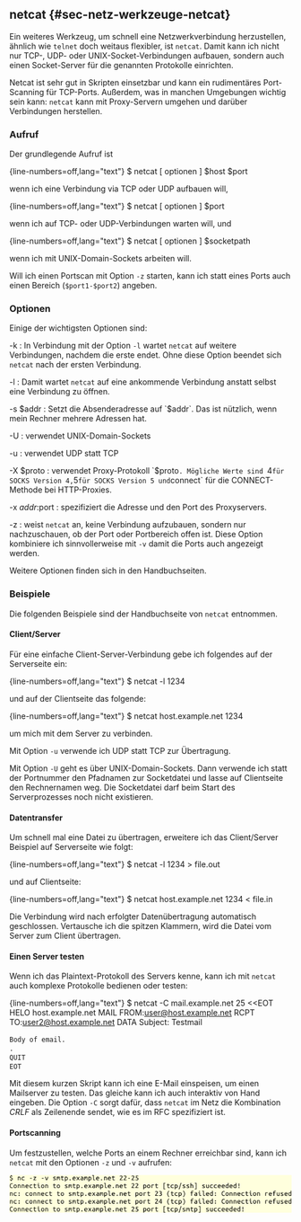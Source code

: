 
## netcat {#sec-netz-werkzeuge-netcat}

Ein weiteres Werkzeug, um schnell eine Netzwerkverbindung herzustellen,
ähnlich wie `telnet` doch weitaus flexibler, ist `netcat`.
Damit kann ich nicht nur TCP-, UDP- oder UNIX-Socket-Verbindungen aufbauen,
sondern auch einen Socket-Server für die genannten Protokolle einrichten.

Netcat ist sehr gut in Skripten einsetzbar und kann ein rudimentäres
Port-Scanning für TCP-Ports.
Außerdem, was in manchen Umgebungen wichtig sein kann: `netcat` kann mit
Proxy-Servern umgehen und darüber Verbindungen herstellen.

### Aufruf

Der grundlegende Aufruf ist

{line-numbers=off,lang="text"}
    $ netcat [ optionen ] $host $port

wenn ich eine Verbindung via TCP oder UDP aufbauen will,

{line-numbers=off,lang="text"}
    $ netcat [ optionen ] $port

wenn ich auf TCP- oder UDP-Verbindungen warten will, und

{line-numbers=off,lang="text"}
    $ netcat [ optionen ] $socketpath

wenn ich mit UNIX-Domain-Sockets arbeiten will.

Will ich einen Portscan mit Option `-z` starten, kann ich statt
eines Ports auch einen Bereich (`$port1-$port2`) angeben.

### Optionen

Einige der wichtigsten Optionen sind:

-k
: In Verbindung mit der Option `-l` wartet `netcat` auf weitere
  Verbindungen, nachdem die erste endet.
  Ohne diese Option beendet sich `netcat` nach der ersten Verbindung.

-l
: Damit wartet `netcat` auf eine ankommende Verbindung anstatt selbst eine
  Verbindung zu öffnen.

-s $addr
: Setzt die Absenderadresse auf `$addr`.
  Das ist nützlich, wenn mein Rechner mehrere Adressen hat.

-U
: verwendet UNIX-Domain-Sockets

-u
: verwendet UDP statt TCP

-X $proto
: verwendet Proxy-Protokoll `$proto`. Mögliche Werte sind
  `4` für SOCKS Version 4, `5` für SOCKS Version 5 und
  `connect` für die CONNECT-Methode bei HTTP-Proxies.

-x $addr:$port
: spezifiziert die Adresse und den Port des Proxyservers.

-z
: weist `netcat` an, keine Verbindung aufzubauen, sondern nur
  nachzuschauen, ob der Port oder Portbereich offen ist.
  Diese Option kombiniere ich sinnvollerweise mit `-v` damit die Ports auch
  angezeigt werden.

Weitere Optionen finden sich in den Handbuchseiten.

### Beispiele

Die folgenden Beispiele sind der Handbuchseite von `netcat` entnommen.

#### Client/Server

Für eine einfache Client-Server-Verbindung gebe ich folgendes auf der
Serverseite ein:

{line-numbers=off,lang="text"}
    $ netcat -l 1234

und auf der Clientseite das folgende:

{line-numbers=off,lang="text"}
    $ netcat host.example.net 1234

um mich mit dem Server zu verbinden.

Mit Option `-u` verwende ich UDP statt TCP zur Übertragung.

Mit Option `-U` geht es über UNIX-Domain-Sockets.
Dann verwende ich statt der Portnummer den Pfadnamen zur Socketdatei und
lasse auf Clientseite den Rechnernamen weg.
Die Socketdatei darf beim Start des Serverprozesses noch nicht existieren.

#### Datentransfer

Um schnell mal eine Datei zu übertragen, erweitere ich das Client/Server
Beispiel auf Serverseite wie folgt:

{line-numbers=off,lang="text"}
    $ netcat -l 1234 > file.out

und auf Clientseite:

{line-numbers=off,lang="text"}
    $ netcat host.example.net 1234 < file.in

Die Verbindung wird nach erfolgter Datenübertragung automatisch geschlossen.
Vertausche ich die spitzen Klammern, wird die Datei vom Server zum Client
übertragen.

#### Einen Server testen

Wenn ich das Plaintext-Protokoll des Servers kenne, kann ich mit `netcat` auch
komplexe Protokolle bedienen oder testen:

{line-numbers=off,lang="text"}
    $ netcat -C mail.example.net 25 <<EOT
    HELO host.example.net
    MAIL FROM:<user@host.example.net>
    RCPT TO:<user2@host.example.net>
    DATA
    Subject: Testmail
    
    Body of email.
    .
    QUIT
    EOT

Mit diesem kurzen Skript kann ich eine E-Mail einspeisen, um einen
Mailserver zu testen.
Das gleiche kann ich auch interaktiv von Hand eingeben.
Die Option `-C` sorgt dafür, dass `netcat` im Netz die Kombination *CRLF* als
Zeilenende sendet, wie es im RFC spezifiziert ist.

#### Portscanning

Um festzustellen, welche Ports an einem Rechner erreichbar sind, kann ich
`netcat` mit den Optionen `-z` und `-v` aufrufen:

![Portscan mit netcat](images/ss13-netcat-1.png)

